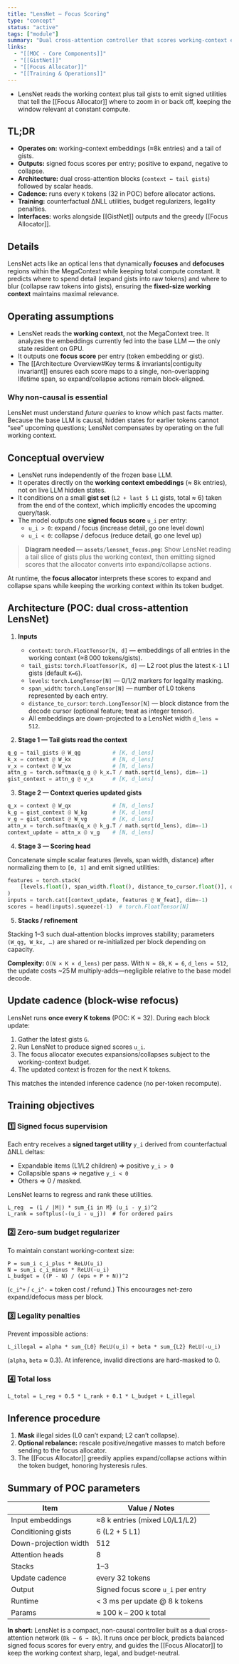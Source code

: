```yaml
---
title: "LensNet — Focus Scoring"
type: "concept"
status: "active"
tags: ["module"]
summary: "Dual cross-attention controller that scores working-context entries for expansion or collapse."
links:
  - "[[MOC - Core Components]]"
  - "[[GistNet]]"
  - "[[Focus Allocator]]"
  - "[[Training & Operations]]"
---
```


- LensNet reads the working context plus tail gists to emit signed utilities that tell the [[Focus Allocator]] where to zoom in or back off, keeping the window relevant at constant compute.

## TL;DR
- **Operates on:** working-context embeddings (≈8k entries) and a tail of gists.
- **Outputs:** signed focus scores per entry; positive to expand, negative to collapse.
- **Architecture:** dual cross-attention blocks (`context ↔ tail gists`) followed by scalar heads.
- **Cadence:** runs every `K` tokens (32 in POC) before allocator actions.
- **Training:** counterfactual ΔNLL utilities, budget regularizers, legality penalties.
- **Interfaces:** works alongside [[GistNet]] outputs and the greedy [[Focus Allocator]].

## Details

LensNet acts like an optical lens that dynamically **focuses** and **defocuses** regions within the MegaContext while keeping total compute constant. It predicts where to spend detail (expand gists into raw tokens) and where to blur (collapse raw tokens into gists), ensuring the **fixed-size working context** maintains maximal relevance.

## Operating assumptions

- LensNet reads the **working context**, not the MegaContext tree. It analyzes the embeddings currently fed into the base LLM — the only state resident on GPU.
- It outputs one **focus score** per entry (token embedding or gist).
- The [[Architecture Overview#Key terms & invariants|contiguity invariant]] ensures each score maps to a single, non-overlapping lifetime span, so expand/collapse actions remain block-aligned.

### Why non-causal is essential

LensNet must understand *future queries* to know which past facts matter. Because the base LLM is causal, hidden states for earlier tokens cannot “see” upcoming questions; LensNet compensates by operating on the full working context.

## Conceptual overview

- LensNet runs independently of the frozen base LLM.
- It operates directly on the **working context embeddings** (≈ 8k entries), not on live LLM hidden states.
- It conditions on a small **gist set** (`L2 + last 5 L1` gists, total ≈ 6) taken from the end of the context, which implicitly encodes the upcoming query/task.
- The model outputs one **signed focus score** `u_i` per entry:
  - `u_i > 0`: expand / focus (increase detail, go one level down)
  - `u_i < 0`: collapse / defocus (reduce detail, go one level up)

> **Diagram needed — `assets/lensnet_focus.png`:** Show LensNet reading a tail slice of gists plus the working context, then emitting signed scores that the allocator converts into expand/collapse actions.

At runtime, the **focus allocator** interprets these scores to expand and collapse spans while keeping the working context within its token budget.

## Architecture (POC: dual cross-attention LensNet)

1. **Inputs**
   - `context`: `torch.FloatTensor[N, d]` — embeddings of all entries in the working context (≈8 000 tokens/gists).
   - `tail_gists`: `torch.FloatTensor[K, d]` — L2 root plus the latest `K-1` L1 gists (default `K=6`).
   - `levels`: `torch.LongTensor[N]` — 0/1/2 markers for legality masking.
   - `span_width`: `torch.LongTensor[N]` — number of L0 tokens represented by each entry.
   - `distance_to_cursor`: `torch.LongTensor[N]` — block distance from the decode cursor (optional feature; treat as integer tensor).
   - All embeddings are down-projected to a LensNet width `d_lens ≈ 512`.

2. **Stage 1 — Tail gists read the context**

```python
q_g = tail_gists @ W_qg          # [K, d_lens]
k_x = context @ W_kx             # [N, d_lens]
v_x = context @ W_vx             # [N, d_lens]
attn_g = torch.softmax(q_g @ k_x.T / math.sqrt(d_lens), dim=-1)
gist_context = attn_g @ v_x      # [K, d_lens]
```

3. **Stage 2 — Context queries updated gists**

```python
q_x = context @ W_qx             # [N, d_lens]
k_g = gist_context @ W_kg        # [K, d_lens]
v_g = gist_context @ W_vg        # [K, d_lens]
attn_x = torch.softmax(q_x @ k_g.T / math.sqrt(d_lens), dim=-1)
context_update = attn_x @ v_g    # [N, d_lens]
```

4. **Stage 3 — Scoring head**

Concatenate simple scalar features (levels, span width, distance) after normalizing them to `[0, 1]` and emit signed utilities:

```python
features = torch.stack(
    [levels.float(), span_width.float(), distance_to_cursor.float()], dim=-1
)
inputs = torch.cat([context_update, features @ W_feat], dim=-1)
scores = head(inputs).squeeze(-1)  # torch.FloatTensor[N]
```

5. **Stacks / refinement**

Stacking 1–3 such dual-attention blocks improves stability; parameters `(W_qg, W_kx, …)` are shared or re-initialized per block depending on capacity.

**Complexity:** `O(N × K × d_lens)` per pass. With `N ≈ 8k`, `K = 6`, `d_lens = 512`, the update costs ~25 M multiply-adds—negligible relative to the base model decode.

## Update cadence (block-wise refocus)

LensNet runs **once every K tokens** (POC: K = 32). During each block update:

1. Gather the latest gists `G`.
2. Run LensNet to produce signed scores `u_i`.
3. The focus allocator executes expansions/collapses subject to the working-context budget.
4. The updated context is frozen for the next K tokens.

This matches the intended inference cadence (no per-token recompute).

## Training objectives

### 1️⃣ Signed focus supervision
Each entry receives a **signed target utility** `y_i` derived from counterfactual ΔNLL deltas:

- Expandable items (L1/L2 children) ⇒ positive `y_i > 0`
- Collapsible spans ⇒ negative `y_i < 0`
- Others ⇒ 0 / masked.

LensNet learns to regress and rank these utilities.

```
L_reg  = (1 / |M|) * sum_{i in M} (u_i - y_i)^2
L_rank = softplus(-(u_i - u_j))  # for ordered pairs
```

### 2️⃣ Zero-sum budget regularizer
To maintain constant working-context size:

```
P = sum_i c_i_plus * ReLU(u_i)
N = sum_i c_i_minus * ReLU(-u_i)
L_budget = ((P - N) / (eps + P + N))^2
```

(`c_i^+` / `c_i^-` = token cost / refund.) This encourages net-zero expand/defocus mass per block.

### 3️⃣ Legality penalties

Prevent impossible actions:

```
L_illegal = alpha * sum_{L0} ReLU(u_i) + beta * sum_{L2} ReLU(-u_i)
```

(`alpha`, `beta` ≈ 0.3). At inference, invalid directions are hard-masked to 0.

### 4️⃣ Total loss

```
L_total = L_reg + 0.5 * L_rank + 0.1 * L_budget + L_illegal
```

## Inference procedure

1. **Mask** illegal sides (L0 can’t expand; L2 can’t collapse).
2. **Optional rebalance:** rescale positive/negative masses to match before sending to the focus allocator.
3. The [[Focus Allocator]] greedily applies expand/collapse actions within the token budget, honoring hysteresis rules.

## Summary of POC parameters

| Item | Value / Notes |
|------|----------------|
| Input embeddings | ≈8 k entries (mixed L0/L1/L2) |
| Conditioning gists | 6 (L2 + 5 L1) |
| Down-projection width | 512 |
| Attention heads | 8 |
| Stacks | 1–3 |
| Update cadence | every 32 tokens |
| Output | Signed focus score `u_i` per entry |
| Runtime | < 3 ms per update @ 8 k tokens |
| Params | ≈ 100 k – 200 k total |

**In short:** LensNet is a compact, non-causal controller built as a dual cross-attention network (`8k → 6 → 8k`). It runs once per block, predicts balanced signed focus scores for every entry, and guides the [[Focus Allocator]] to keep the working context sharp, legal, and budget-neutral.

